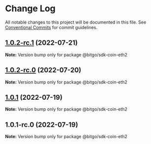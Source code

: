 # Change Log

All notable changes to this project will be documented in this file.
See [Conventional Commits](https://conventionalcommits.org) for commit guidelines.

## [1.0.2-rc.1](https://github.com/BitGo/BitGoJS/compare/@bitgo/sdk-coin-eth2@1.0.2-rc.0...@bitgo/sdk-coin-eth2@1.0.2-rc.1) (2022-07-21)

**Note:** Version bump only for package @bitgo/sdk-coin-eth2





## [1.0.2-rc.0](https://github.com/BitGo/BitGoJS/compare/@bitgo/sdk-coin-eth2@1.0.1...@bitgo/sdk-coin-eth2@1.0.2-rc.0) (2022-07-20)

**Note:** Version bump only for package @bitgo/sdk-coin-eth2





## [1.0.1](https://github.com/BitGo/BitGoJS/compare/@bitgo/sdk-coin-eth2@1.0.1-rc.0...@bitgo/sdk-coin-eth2@1.0.1) (2022-07-19)

**Note:** Version bump only for package @bitgo/sdk-coin-eth2





## 1.0.1-rc.0 (2022-07-19)

**Note:** Version bump only for package @bitgo/sdk-coin-eth2
